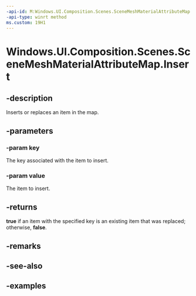 ```yaml
---
-api-id: M:Windows.UI.Composition.Scenes.SceneMeshMaterialAttributeMap.Insert(System.String,Windows.UI.Composition.Scenes.SceneAttributeSemantic)
-api-type: winrt method
ms.custom: 19H1
---
```


<!-- Method syntax.
public bool SceneMeshMaterialAttributeMap.Insert(String key, SceneAttributeSemantic value)
-->

# Windows.UI.Composition.Scenes.SceneMeshMaterialAttributeMap.Insert

## -description

Inserts or replaces an item in the map.



## -parameters
### -param key

The key associated with the item to insert.

### -param value

The item to insert.

## -returns

**true** if an item with the specified key is an existing item that was replaced; otherwise, **false**.

## -remarks

## -see-also

## -examples

